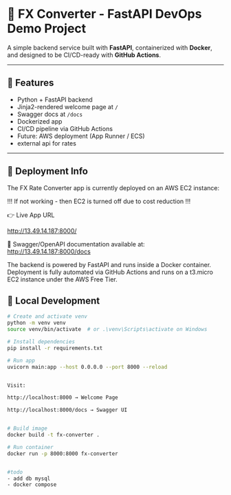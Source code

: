 # 💱 FX Converter - FastAPI DevOps Demo Project

A simple backend service built with **FastAPI**, containerized with **Docker**, and designed to be CI/CD-ready with **GitHub Actions**.

---

## 🚀 Features

- Python + FastAPI backend
- Jinja2-rendered welcome page at `/`
- Swagger docs at `/docs`
- Dockerized app
- CI/CD pipeline via GitHub Actions
- Future: AWS deployment (App Runner / ECS)
- external api for rates

---


## 🚀 Deployment Info
The FX Rate Converter app is currently deployed on an AWS EC2 instance:

!!! If not working - then EC2 is turned off due to cost reduction !!!

👉 Live App URL

http://13.49.14.187:8000/

📄 Swagger/OpenAPI documentation available at:
http://13.49.14.187:8000/docs

The backend is powered by FastAPI and runs inside a Docker container. Deployment is fully automated via GitHub Actions and runs on a t3.micro EC2 instance under the AWS Free Tier.




## 🧪 Local Development

```bash
# Create and activate venv
python -m venv venv
source venv/bin/activate  # or .\venv\Scripts\activate on Windows

# Install dependencies
pip install -r requirements.txt

# Run app
uvicorn main:app --host 0.0.0.0 --port 8000 --reload


Visit:

http://localhost:8000 → Welcome Page

http://localhost:8000/docs → Swagger UI


# Build image
docker build -t fx-converter .

# Run container
docker run -p 8000:8000 fx-converter


#todo
- add db mysql 
- docker compose